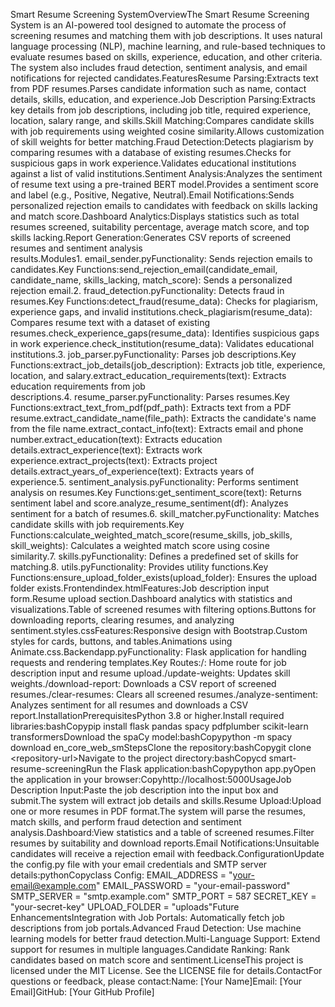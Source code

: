 Smart Resume Screening SystemOverviewThe&nbsp;Smart Resume Screening System&nbsp;is an AI-powered tool designed to automate the process of screening resumes and matching them with job descriptions. It uses natural language processing (NLP), machine learning, and rule-based techniques to evaluate resumes based on skills, experience, education, and other criteria. The system also includes fraud detection, sentiment analysis, and email notifications for rejected candidates.FeaturesResume Parsing:Extracts text from PDF resumes.Parses candidate information such as name, contact details, skills, education, and experience.Job Description Parsing:Extracts key details from job descriptions, including job title, required experience, location, salary range, and skills.Skill Matching:Compares candidate skills with job requirements using weighted cosine similarity.Allows customization of skill weights for better matching.Fraud Detection:Detects plagiarism by comparing resumes with a database of existing resumes.Checks for suspicious gaps in work experience.Validates educational institutions against a list of valid institutions.Sentiment Analysis:Analyzes the sentiment of resume text using a pre-trained BERT model.Provides a sentiment score and label (e.g., Positive, Negative, Neutral).Email Notifications:Sends personalized rejection emails to candidates with feedback on skills lacking and match score.Dashboard Analytics:Displays statistics such as total resumes screened, suitability percentage, average match score, and top skills lacking.Report Generation:Generates CSV reports of screened resumes and sentiment analysis results.Modules1.&nbsp;email_sender.pyFunctionality: Sends rejection emails to candidates.Key Functions:send_rejection_email(candidate_email, candidate_name, skills_lacking, match_score): Sends a personalized rejection email.2.&nbsp;fraud_detection.pyFunctionality: Detects fraud in resumes.Key Functions:detect_fraud(resume_data): Checks for plagiarism, experience gaps, and invalid institutions.check_plagiarism(resume_data): Compares resume text with a dataset of existing resumes.check_experience_gaps(resume_data): Identifies suspicious gaps in work experience.check_institution(resume_data): Validates educational institutions.3.&nbsp;job_parser.pyFunctionality: Parses job descriptions.Key Functions:extract_job_details(job_description): Extracts job title, experience, location, and salary.extract_education_requirements(text): Extracts education requirements from job descriptions.4.&nbsp;resume_parser.pyFunctionality: Parses resumes.Key Functions:extract_text_from_pdf(pdf_path): Extracts text from a PDF resume.extract_candidate_name(file_path): Extracts the candidate's name from the file name.extract_contact_info(text): Extracts email and phone number.extract_education(text): Extracts education details.extract_experience(text): Extracts work experience.extract_projects(text): Extracts project details.extract_years_of_experience(text): Extracts years of experience.5.&nbsp;sentiment_analysis.pyFunctionality: Performs sentiment analysis on resumes.Key Functions:get_sentiment_score(text): Returns sentiment label and score.analyze_resume_sentiment(df): Analyzes sentiment for a batch of resumes.6.&nbsp;skill_matcher.pyFunctionality: Matches candidate skills with job requirements.Key Functions:calculate_weighted_match_score(resume_skills, job_skills, skill_weights): Calculates a weighted match score using cosine similarity.7.&nbsp;skills.pyFunctionality: Defines a predefined set of skills for matching.8.&nbsp;utils.pyFunctionality: Provides utility functions.Key Functions:ensure_upload_folder_exists(upload_folder): Ensures the upload folder exists.Frontendindex.htmlFeatures:Job description input form.Resume upload section.Dashboard analytics with statistics and visualizations.Table of screened resumes with filtering options.Buttons for downloading reports, clearing resumes, and analyzing sentiment.styles.cssFeatures:Responsive design with Bootstrap.Custom styles for cards, buttons, and tables.Animations using Animate.css.Backendapp.pyFunctionality: Flask application for handling requests and rendering templates.Key Routes:/: Home route for job description input and resume upload./update-weights: Updates skill weights./download-report: Downloads a CSV report of screened resumes./clear-resumes: Clears all screened resumes./analyze-sentiment: Analyzes sentiment for all resumes and downloads a CSV report.InstallationPrerequisitesPython 3.8 or higher.Install required libraries:bashCopypip install flask pandas spacy pdfplumber scikit-learn transformersDownload the spaCy model:bashCopypython -m spacy download en_core_web_smStepsClone the repository:bashCopygit clone &lt;repository-url&gt;Navigate to the project directory:bashCopycd smart-resume-screeningRun the Flask application:bashCopypython app.pyOpen the application in your browser:Copyhttp://localhost:5000UsageJob Description Input:Paste the job description into the input box and submit.The system will extract job details and skills.Resume Upload:Upload one or more resumes in PDF format.The system will parse the resumes, match skills, and perform fraud detection and sentiment analysis.Dashboard:View statistics and a table of screened resumes.Filter resumes by suitability and download reports.Email Notifications:Unsuitable candidates will receive a rejection email with feedback.ConfigurationUpdate the&nbsp;config.py&nbsp;file with your email credentials and SMTP server details:pythonCopyclass Config:
    EMAIL_ADDRESS = "your-email@example.com"
    EMAIL_PASSWORD = "your-email-password"
    SMTP_SERVER = "smtp.example.com"
    SMTP_PORT = 587
    SECRET_KEY = "your-secret-key"
    UPLOAD_FOLDER = "uploads"Future EnhancementsIntegration with Job Portals: Automatically fetch job descriptions from job portals.Advanced Fraud Detection: Use machine learning models for better fraud detection.Multi-Language Support: Extend support for resumes in multiple languages.Candidate Ranking: Rank candidates based on match score and sentiment.LicenseThis project is licensed under the MIT License. See the&nbsp;LICENSE&nbsp;file for details.ContactFor questions or feedback, please contact:Name: [Your Name]Email: [Your Email]GitHub: [Your GitHub Profile]